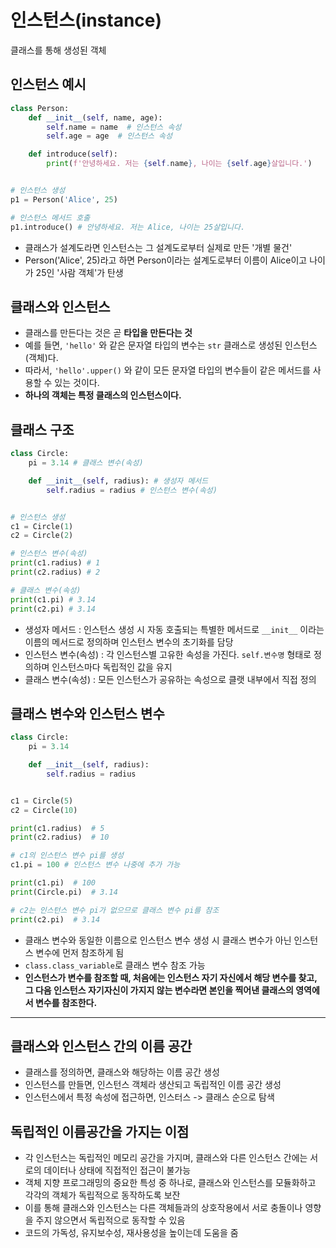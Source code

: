 # 인스턴스(instance)
클래스를 통해 생성된 객체

## 인스턴스 예시
```python
class Person:
    def __init__(self, name, age):
        self.name = name  # 인스턴스 속성
        self.age = age  # 인스턴스 속성

    def introduce(self):
        print(f'안녕하세요. 저는 {self.name}, 나이는 {self.age}살입니다.')


# 인스턴스 생성
p1 = Person('Alice', 25)

# 인스턴스 메서드 호출
p1.introduce() # 안녕하세요. 저는 Alice, 나이는 25살입니다.
```
- 클래스가 설계도라면 인스턴스는 그 설계도로부터 실제로 만든 '개별 물건'
- Person('Alice', 25)라고 하면 Person이라는 설계도로부터 이름이 Alice이고 나이가 25인 '사람 객체'가 탄생

## 클래스와 인스턴스
- 클래스를 만든다는 것은 곧 **타입을 만든다는 것**
- 예를 들면, `'hello'` 와 같은 문자열 타입의 변수는 `str` 클래스로 생성된 인스턴스(객체)다.
- 따라서, `'hello'.upper()` 와 같이 모든 문자열 타입의 변수들이 같은 메서드를 사용할 수 있는 것이다.
- **하나의 객체는 특정 클래스의 인스턴스이다.**

## 클래스 구조
```python
class Circle:
    pi = 3.14 # 클래스 변수(속성)

    def __init__(self, radius): # 생성자 메서드
        self.radius = radius # 인스턴스 변수(속성)


# 인스턴스 생성
c1 = Circle(1)
c2 = Circle(2)

# 인스턴스 변수(속성)
print(c1.radius) # 1
print(c2.radius) # 2

# 클래스 변수(속성)
print(c1.pi) # 3.14
print(c2.pi) # 3.14
```
- 생성자 메서드 : 인스턴스 생성 시 자동 호출되는 특별한 메서드로 `__init__` 이라는 이름의 메서드로 정의하며 인스턴스 변수의 초기화를 담당
- 인스턴스 변수(속성) : 각 인스턴스별 고유한 속성을 가진다. `self.변수명` 형태로 정의하며 인스턴스마다 독립적인 값을 유지
- 클래스 변수(속성) : 모든 인스턴스가 공유하는 속성으로 클랫 내부에서 직접 정의

## 클래스 변수와 인스턴스 변수
```python
class Circle:
    pi = 3.14

    def __init__(self, radius):
        self.radius = radius


c1 = Circle(5)
c2 = Circle(10)

print(c1.radius)  # 5
print(c2.radius)  # 10

# c1의 인스턴스 변수 pi를 생성
c1.pi = 100 # 인스턴스 변수 나중에 추가 가능

print(c1.pi)  # 100
print(Circle.pi)  # 3.14

# c2는 인스턴스 변수 pi가 없으므로 클래스 변수 pi를 참조
print(c2.pi)  # 3.14
```
- 클래스 변수와 동일한 이름으로 인스턴스 변수 생성 시 클래스 변수가 아닌 인스턴스 변수에 먼저 참조하게 됨
- `class.class_variable`로 클래스 변수 참조 가능
- **인스턴스가 변수를 참조할 때, 처음에는 인스턴스 자기 자신에서 해당 변수를 찾고, 그 다음 인스턴스 자기자신이 가지지 않는 변수라면 본인을 찍어낸 클래스의 영역에서 변수를 참조한다.**

---

## 클래스와 인스턴스 간의 이름 공간
- 클래스를 정의하면, 클래스와 해당하는 이름 공간 생성
- 인스턴스를 만들면, 인스턴스 객체라 생산되고 독립적인 이름 공간 생성
- 인스턴스에서 특정 속성에 접근하면, 인스터스 -> 클래스 순으로 탐색

## 독립적인 이름공간을 가지는 이점
- 각 인스턴스는 독립적인 메모리 공간을 가지며, 클래스와 다른 인스턴스 간에는 서로의 데이터나 상태에 직접적인 접근이 불가능
- 객체 지향 프로그래밍의 중요한 특성 중 하나로, 클래스와 인스턴스를 모듈화하고 각각의 객체가 독립적으로 동작하도록 보잔
- 이를 통해 클래스와 인스턴스는 다른 객체들과의 상호작용에서 서로 충돌이나 영향을 주지 않으면서 독립적으로 동작할 수 있음
- 코드의 가독성, 유지보수성, 재사용성을 높이는데 도움을 줌